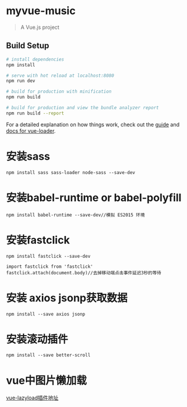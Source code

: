 # myvue-music

> A Vue.js project

## Build Setup

``` bash
# install dependencies
npm install

# serve with hot reload at localhost:8080
npm run dev

# build for production with minification
npm run build

# build for production and view the bundle analyzer report
npm run build --report
```

For a detailed explanation on how things work, check out the [guide](http://vuejs-templates.github.io/webpack/) and [docs for vue-loader](http://vuejs.github.io/vue-loader).


# 安装sass
	npm install sass sass-loader node-sass --save-dev

# 安装babel-runtime  or babel-polyfill
	npm install babel-runtime --save-dev//模拟 ES2015 环境

# 安装fastclick
	npm install fastclick --save-dev
	
	import fastclick from 'fastclick'
	fastclick.attach(document.body)//去掉移动端点击事件延迟3秒的等待

# 安装 axios jsonp获取数据
	npm install --save axios jsonp 

# 安装滚动插件
	npm install --save better-scroll

# vue中图片懒加载
[vue-lazyload插件地址](https://github.com/hilongjw/vue-lazyload)